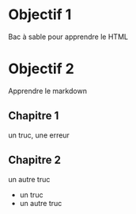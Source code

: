 # Objectif 1
Bac à sable pour apprendre le HTML

# Objectif 2
Apprendre le markdown

## Chapitre 1

un truc, une erreur

## Chapitre 2

un autre truc

* un truc
* un autre truc